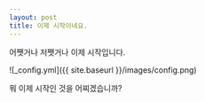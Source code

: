 ```yaml
---
layout: post
title: 이제 시작이네요.
---
```


어쨋거나 저쨋거나 이제 시작입니다.

![_config.yml]({{ site.baseurl }}/images/config.png)

뭐 이제 시작인 것을 어찌겠습니까? 
